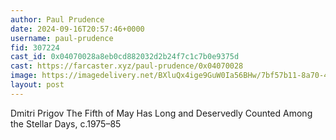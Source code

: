 ```yaml
---
author: Paul Prudence
date: 2024-09-16T20:57:46+0000
username: paul-prudence
fid: 307224
cast_id: 0x04070028a8eb0cd882032d2b24f7c1c7b0e9375d
cast: https://farcaster.xyz/paul-prudence/0x04070028
image: https://imagedelivery.net/BXluQx4ige9GuW0Ia56BHw/7bf57b11-8a70-4330-5fdb-1de3d4e8b300/original
layout: post
---
```


Dmitri Prigov
The Fifth of May Has Long and Deservedly Counted Among the Stellar Days, c.1975–85

<img src='https://imagedelivery.net/BXluQx4ige9GuW0Ia56BHw/7bf57b11-8a70-4330-5fdb-1de3d4e8b300/original' alt='' referrerpolicy='no-referrer'/>

